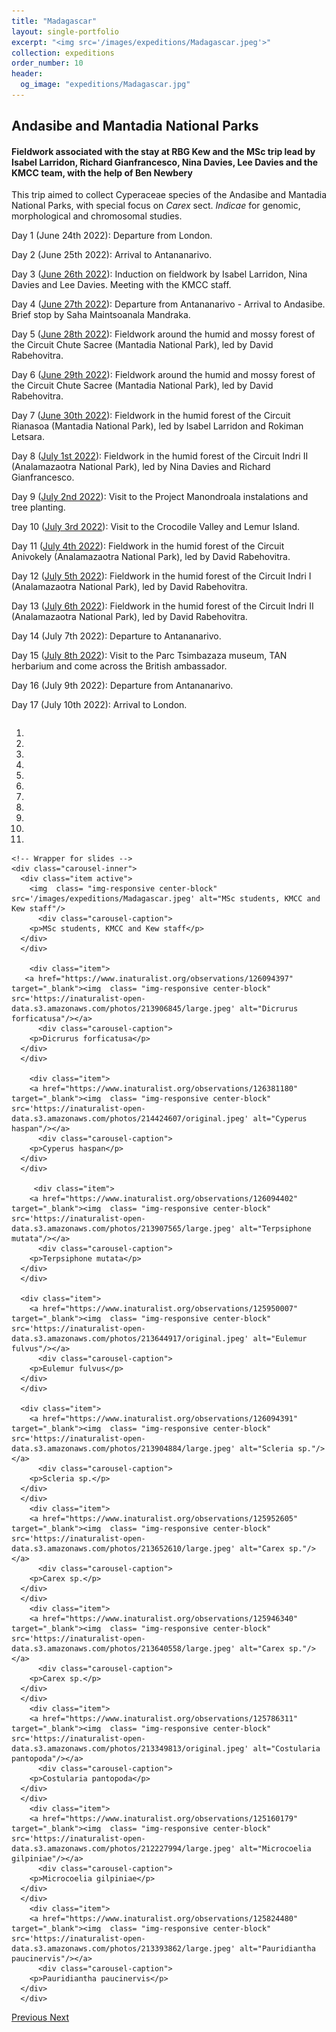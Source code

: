```yaml
---
title: "Madagascar"
layout: single-portfolio
excerpt: "<img src='/images/expeditions/Madagascar.jpeg'>"
collection: expeditions
order_number: 10
header: 
  og_image: "expeditions/Madagascar.jpg"
---
```

<h2>Andasibe and Mantadia National Parks</h2>
<h4>Fieldwork associated with the stay at RBG Kew and the MSc trip lead by Isabel Larridon, Richard Gianfrancesco, Nina Davies, Lee Davies and the KMCC team, with the help of Ben Newbery</h4>

This trip aimed to collect Cyperaceae species of the Andasibe and Mantadia National Parks, with special focus on <i>Carex</i> sect. <i>Indicae</i> for genomic, morphological and chromosomal studies.

Day 1 (June 24th 2022): Departure from London.

Day 2 (June 25th 2022): Arrival to Antananarivo.

Day 3 ([June 26th 2022](https://www.inaturalist.org/calendar/jimarcor/2022/6/26)): Induction on fieldwork by Isabel Larridon, Nina Davies and Lee Davies. Meeting with the KMCC staff.

Day 4 ([June 27th 2022](https://www.inaturalist.org/calendar/jimarcor/2022/6/27)): Departure from Antananarivo - Arrival to Andasibe. Brief stop by Saha Maintsoanala Mandraka.

Day 5 ([June 28th 2022](https://www.inaturalist.org/calendar/jimarcor/2022/6/28)): Fieldwork around the humid and mossy forest of the Circuit Chute Sacree (Mantadia National Park), led by David Rabehovitra.

Day 6 ([June 29th 2022](https://www.inaturalist.org/calendar/jimarcor/2022/6/29)): Fieldwork around the humid and mossy forest of the Circuit Chute Sacree (Mantadia National Park), led by David Rabehovitra.

Day 7 ([June 30th 2022](https://www.inaturalist.org/calendar/jimarcor/2022/6/30)): Fieldwork in the humid forest of the Circuit Rianasoa (Mantadia National Park), led by Isabel Larridon and Rokiman Letsara.

Day 8 ([July 1st 2022](https://www.inaturalist.org/calendar/jimarcor/2022/7/1)): Fieldwork in the humid forest of the Circuit Indri II (Analamazaotra National Park), led by Nina Davies and Richard Gianfrancesco.

Day 9 ([July 2nd 2022](https://www.inaturalist.org/calendar/jimarcor/2022/7/2)): Visit to the Project Manondroala instalations and tree planting.

Day 10 ([July 3rd 2022](https://www.inaturalist.org/calendar/jimarcor/2022/7/3)): Visit to the Crocodile Valley and Lemur Island.

Day 11 ([July 4th 2022](https://www.inaturalist.org/calendar/jimarcor/2022/7/4)): Fieldwork in the humid forest of the Circuit Anivokely (Analamazaotra National Park), led by David Rabehovitra.

Day 12 ([July 5th 2022](https://www.inaturalist.org/calendar/jimarcor/2022/7/5)): Fieldwork in the humid forest of the Circuit Indri I (Analamazaotra National Park), led by David Rabehovitra.

Day 13 ([July 6th 2022](https://www.inaturalist.org/calendar/jimarcor/2022/7/6)): Fieldwork in the humid forest of the Circuit Indri II (Analamazaotra National Park), led by David Rabehovitra.

Day 14 (July 7th 2022): Departure to Antananarivo.

Day 15 ([July 8th 2022](https://www.inaturalist.org/calendar/jimarcor/2022/7/8)): Visit to the Parc Tsimbazaza museum, TAN herbarium and come across the British ambassador.

Day 16 (July 9th 2022): Departure from Antananarivo.

Day 17 (July 10th 2022): Arrival to London.

<head>
  <meta charset="utf-8">
  <meta name="viewport" content="width=device-width, initial-scale=1">
  <link rel="stylesheet" href="https://maxcdn.bootstrapcdn.com/bootstrap/3.4.1/css/bootstrap.min.css">
  <script src="https://ajax.googleapis.com/ajax/libs/jquery/3.5.1/jquery.min.js"></script>
  <script src="https://maxcdn.bootstrapcdn.com/bootstrap/3.4.1/js/bootstrap.min.js"></script>
  
   <style>
 .carousel-inner > .item > img,
 .carousel-inner > .item > a > img {
     display: block;
     max-width: 100%;
     height: 500px !important;
 }
 </style>
 
</head>

  <div id="myCarousel" class="carousel slide" data-ride="carousel" style="align-content: center">
    <!-- Indicators -->
    <ol class="carousel-indicators">
      <li data-target="#myCarousel" data-slide-to="0" class="active"></li>
      <li data-target="#myCarousel" data-slide-to="1"></li>
      <li data-target="#myCarousel" data-slide-to="2"></li>
	  <li data-target="#myCarousel" data-slide-to="3"></li>
	  <li data-target="#myCarousel" data-slide-to="4"></li>
	  <li data-target="#myCarousel" data-slide-to="5"></li>
      <li data-target="#myCarousel" data-slide-to="6"></li>
      <li data-target="#myCarousel" data-slide-to="7"></li>
	  <li data-target="#myCarousel" data-slide-to="8"></li>
	  <li data-target="#myCarousel" data-slide-to="9"></li>
      <li data-target="#myCarousel" data-slide-to="10"></li>
    </ol>

    <!-- Wrapper for slides -->
    <div class="carousel-inner">
      <div class="item active">
        <img  class= "img-responsive center-block" src='/images/expeditions/Madagascar.jpeg' alt="MSc students, KMCC and Kew staff"/>
		  <div class="carousel-caption">
        <p>MSc students, KMCC and Kew staff</p>
      </div>
      </div>
      
		<div class="item">
       <a href="https://www.inaturalist.org/observations/126094397" target="_blank"><img  class= "img-responsive center-block" src='https://inaturalist-open-data.s3.amazonaws.com/photos/213906845/large.jpeg' alt="Dicrurus forficatusa"/></a>
		  <div class="carousel-caption">
        <p>Dicrurus forficatusa</p>
      </div>
      </div>
		
		<div class="item">
        <a href="https://www.inaturalist.org/observations/126381180" target="_blank"><img  class= "img-responsive center-block" src='https://inaturalist-open-data.s3.amazonaws.com/photos/214424607/original.jpeg' alt="Cyperus haspan"/></a>
		  <div class="carousel-caption">
        <p>Cyperus haspan</p>
      </div>
      </div>
		
		 <div class="item">
        <a href="https://www.inaturalist.org/observations/126094402" target="_blank"><img  class= "img-responsive center-block" src='https://inaturalist-open-data.s3.amazonaws.com/photos/213907565/large.jpeg' alt="Terpsiphone mutata"/></a>
		  <div class="carousel-caption">
        <p>Terpsiphone mutata</p>
      </div>
      </div>

      <div class="item">
        <a href="https://www.inaturalist.org/observations/125950007" target="_blank"><img  class= "img-responsive center-block" src='https://inaturalist-open-data.s3.amazonaws.com/photos/213644917/original.jpeg' alt="Eulemur fulvus"/></a>
		  <div class="carousel-caption">
        <p>Eulemur fulvus</p>
      </div>
      </div>
    
      <div class="item">
        <a href="https://www.inaturalist.org/observations/126094391" target="_blank"><img  class= "img-responsive center-block" src='https://inaturalist-open-data.s3.amazonaws.com/photos/213904884/large.jpeg' alt="Scleria sp."/></a>
		  <div class="carousel-caption">
        <p>Scleria sp.</p>
      </div>
      </div>
		<div class="item">
        <a href="https://www.inaturalist.org/observations/125952605" target="_blank"><img  class= "img-responsive center-block" src='https://inaturalist-open-data.s3.amazonaws.com/photos/213652610/large.jpeg' alt="Carex sp."/></a>
		  <div class="carousel-caption">
        <p>Carex sp.</p>
      </div>
      </div>
		<div class="item">
        <a href="https://www.inaturalist.org/observations/125946340" target="_blank"><img  class= "img-responsive center-block" src='https://inaturalist-open-data.s3.amazonaws.com/photos/213640558/large.jpeg' alt="Carex sp."/></a>
		  <div class="carousel-caption">
        <p>Carex sp.</p>
      </div>
      </div>
		<div class="item">
        <a href="https://www.inaturalist.org/observations/125786311" target="_blank"><img  class= "img-responsive center-block" src='https://inaturalist-open-data.s3.amazonaws.com/photos/213349813/original.jpeg' alt="Costularia pantopoda"/></a>
		  <div class="carousel-caption">
        <p>Costularia pantopoda</p>
      </div>
      </div>
		<div class="item">
        <a href="https://www.inaturalist.org/observations/125160179" target="_blank"><img  class= "img-responsive center-block" src='https://inaturalist-open-data.s3.amazonaws.com/photos/212227994/large.jpeg' alt="Microcoelia gilpiniae"/></a>
		  <div class="carousel-caption">
        <p>Microcoelia gilpiniae</p>
      </div>
      </div>
		<div class="item">
        <a href="https://www.inaturalist.org/observations/125824480" target="_blank"><img  class= "img-responsive center-block" src='https://inaturalist-open-data.s3.amazonaws.com/photos/213393862/large.jpeg' alt="Pauridiantha paucinervis"/></a>
		  <div class="carousel-caption">
        <p>Pauridiantha paucinervis</p>
      </div>
      </div>
  <!-- Left and right controls -->
  <a class="left carousel-control" href="#myCarousel" data-slide="prev">
    <span class="glyphicon glyphicon-chevron-left"></span>
    <span class="sr-only">Previous</span>
  </a>
  <a class="right carousel-control" href="#myCarousel" data-slide="next">
    <span class="glyphicon glyphicon-chevron-right"></span>
    <span class="sr-only">Next</span>
  </a>
</div>
      </div>
